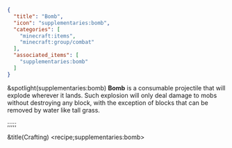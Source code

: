 ```json
{
  "title": "Bomb",
  "icon": "supplementaries:bomb",
  "categories": [
    "minecraft:items",
    "minecraft:group/combat"
  ],
  "associated_items": [
    "supplementaries:bomb"
  ]
}
```

&spotlight(supplementaries:bomb)
**Bomb** is a consumable projectile that will explode wherever it lands. Such explosion will only deal damage to mobs without destroying any block, with the exception of blocks that can be removed by water like tall grass.

;;;;;

&title(Crafting)
<recipe;supplementaries:bomb>
